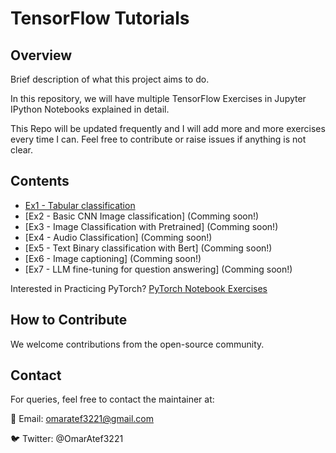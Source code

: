 # TensorFlow Tutorials

## Overview

Brief description of what this project aims to do.

In this repository, we will have multiple TensorFlow Exercises in Jupyter IPython Notebooks explained in detail.

This Repo will be updated frequently and I will add more and more exercises every time I can. Feel free to contribute or raise issues if anything is not clear.

## Contents

- [Ex1 - Tabular classification](https://github.com/omaratef3221/tensorflow_tutorials/blob/main/TF_Ex_1_Tabular_Classification.ipynb)
- [Ex2 - Basic CNN Image classification] (Comming soon!)
- [Ex3 - Image Classification with Pretrained] (Comming soon!)
- [Ex4 - Audio Classification] (Comming soon!)
- [Ex5 - Text Binary classification with Bert] (Comming soon!)
- [Ex6 - Image captioning] (Comming soon!)
- [Ex7 - LLM fine-tuning for question answering] (Comming soon!)


Interested in Practicing PyTorch? [PyTorch Notebook Exercises](https://github.com/omaratef3221/pytorch_tutorials)

## How to Contribute

We welcome contributions from the open-source community.

## Contact

For queries, feel free to contact the maintainer at:

📧 Email: omaratef3221@gmail.com

🐦 Twitter: @OmarAtef3221
